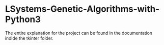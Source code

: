 # LSystems-Genetic-Algorithms-with-Python3

The entire explanation for the project can be found in the documentation indide the tkinter folder.
